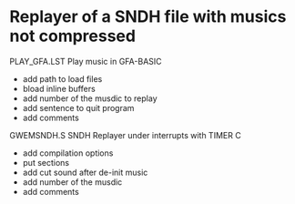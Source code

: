 # Replayer of a SNDH file with musics not compressed

PLAY_GFA.LST
Play music in GFA-BASIC
- add path to load files
- bload inline buffers
- add number of the musdic to replay
- add sentence to quit program
- add comments

GWEMSNDH.S
SNDH Replayer under interrupts with TIMER C
- add compilation options
- put sections
- add cut sound after de-init music
- add number of the musdic
- add comments

